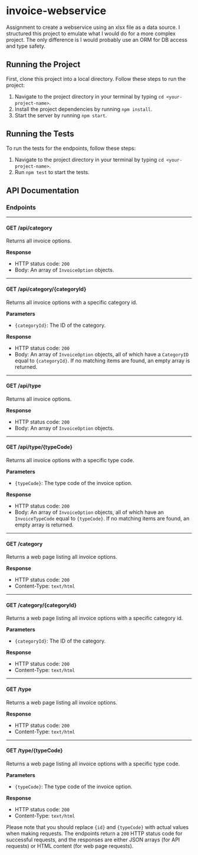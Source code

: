 # invoice-webservice
Assignment to create a webservice using an xlsx file as a data source. I structured this project to emulate what I would do for a more complex project.
The only difference is I would probably use an ORM for DB access and type safety.


## Running the Project

First, clone this project into a local directory.
Follow these steps to run the project:

1. Navigate to the project directory in your terminal by typing `cd <your-project-name>`.
2. Install the project dependencies by running `npm install`.
3. Start the server by running `npm start`.

## Running the Tests

To run the tests for the endpoints, follow these steps:

1. Navigate to the project directory in your terminal by typing `cd <your-project-name>`.
2. Run `npm test` to start the tests.

## API Documentation

### Endpoints

---

#### GET /api/category

Returns all invoice options.

**Response**

- HTTP status code: `200`
- Body: An array of `InvoiceOption` objects.

---

#### GET /api/category/{categoryId}

Returns all invoice options with a specific category id.

**Parameters**

- `{categoryId}`: The ID of the category.

**Response**

- HTTP status code: `200`
- Body: An array of `InvoiceOption` objects, all of which have a `CategoryID` equal to `{categoryId}`. If no matching items are found, an empty array is returned.

---

#### GET /api/type

Returns all invoice options.

**Response**

- HTTP status code: `200`
- Body: An array of `InvoiceOption` objects.

---

#### GET /api/type/{typeCode}

Returns all invoice options with a specific type code.

**Parameters**

- `{typeCode}`: The type code of the invoice option.

**Response**

- HTTP status code: `200`
- Body: An array of `InvoiceOption` objects, all of which have an `InvoiceTypeCode` equal to `{typeCode}`. If no matching items are found, an empty array is returned.

---

#### GET /category

Returns a web page listing all invoice options.

**Response**

- HTTP status code: `200`
- Content-Type: `text/html`

---

#### GET /category/{categoryId}

Returns a web page listing all invoice options with a specific category id.

**Parameters**

- `{categoryId}`: The ID of the category.

**Response**

- HTTP status code: `200`
- Content-Type: `text/html`

---

#### GET /type

Returns a web page listing all invoice options.

**Response**

- HTTP status code: `200`
- Content-Type: `text/html`

---

#### GET /type/{typeCode}

Returns a web page listing all invoice options with a specific type code.

**Parameters**

- `{typeCode}`: The type code of the invoice option.

**Response**

- HTTP status code: `200`
- Content-Type: `text/html`

Please note that you should replace `{id}` and `{typeCode}` with actual values when making requests. The endpoints return a `200` HTTP status code for successful requests, and the responses are either JSON arrays (for API requests) or HTML content (for web page requests).
